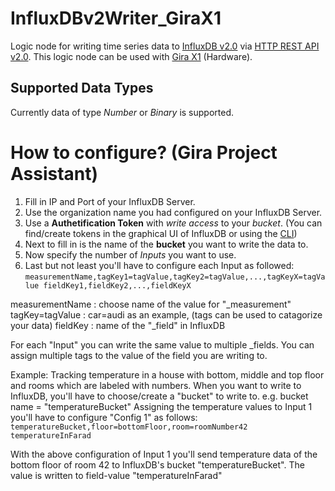 # InfluxDBv2Writer_GiraX1
Logic node for writing time series data to [InfluxDB v2.0](https://docs.influxdata.com/influxdb/v2.0/) via [HTTP REST API v2.0](https://docs.influxdata.com/influxdb/v2.0/reference/api/). This logic node can be used with [Gira X1](https://www.gira.de/produkte/lichtsteuerung/lichtsteuerung-per-app/gira-x1#) (Hardware).

## Supported Data Types
Currently data of type *Number* or *Binary* is supported.

# How to configure? (Gira Project Assistant)
1. Fill in IP and Port of your InfluxDB Server.
2. Use the organization name you had configured on your InfluxDB Server.
3. Use a **Authetification Token** with *write access* to your *bucket*. (You can find/create tokens in the graphical UI of InfluxDB or using the [CLI](https://docs.influxdata.com/influxdb/v2.0/security/tokens/))
4. Next to fill in is the name of the **bucket** you want to write the data to.
5. Now specify the number of *Inputs* you want to use.
6. Last but not least you'll have to configure each Input as followed:<br/>
`measurementName,tagKey1=tagValue,tagKey2=tagValue,...,tagKeyX=tagValue fieldKey1,fieldKey2,...,fieldKeyX`

measurementName :   choose name of the value for "_measurement"
tagKey=tagValue :   car=audi as an example, (tags can be used to catagorize your data)
fieldKey        :   name of the "_field" in InfluxDB

For each "Input" you can write the same value to multiple _fields.
You can assign multiple tags to the value of the field you are writing to.

Example:
Tracking temperature in a house with bottom, middle and top floor and rooms which are labeled with numbers.
When you want to write to InfluxDB, you'll have to choose/create a "bucket" to write to.
e.g. bucket name = "temperatureBucket"
Assigning the temperature values to Input 1 you'll have to configure "Config 1" as follows:
`temperatureBucket,floor=bottomFloor,room=roomNumber42 temperatureInFarad`

With the above configuration of Input 1 you'll send temperature data of the bottom floor of room 42 to InfluxDB's bucket "temperatureBucket".
The value is written to field-value "temperatureInFarad"
